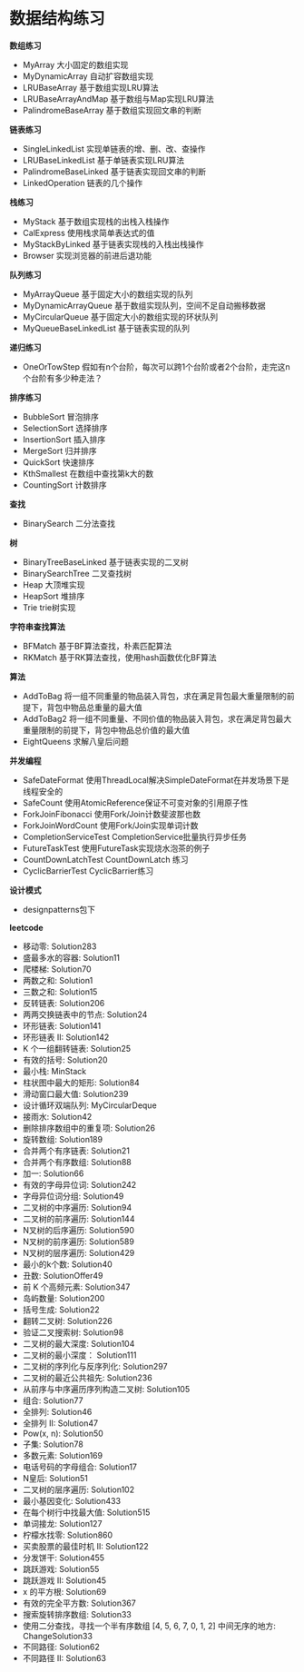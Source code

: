 # 数据结构练习

**数组练习**
- MyArray 大小固定的数组实现
- MyDynamicArray 自动扩容数组实现
- LRUBaseArray 基于数组实现LRU算法
- LRUBaseArrayAndMap 基于数组与Map实现LRU算法
- PalindromeBaseArray 基于数组实现回文串的判断

**链表练习**
- SingleLinkedList 实现单链表的增、删、改、查操作
- LRUBaseLinkedList 基于单链表实现LRU算法
- PalindromeBaseLinked 基于链表实现回文串的判断
- LinkedOperation 链表的几个操作

**栈练习**
- MyStack 基于数组实现栈的出栈入栈操作
- CalExpress 使用栈求简单表达式的值
- MyStackByLinked 基于链表实现栈的入栈出栈操作
- Browser 实现浏览器的前进后退功能

**队列练习**
- MyArrayQueue 基于固定大小的数组实现的队列
- MyDynamicArrayQueue 基于数组实现队列，空间不足自动搬移数据
- MyCircularQueue 基于固定大小的数组实现的环状队列
- MyQueueBaseLinkedList 基于链表实现的队列

**递归练习**
- OneOrTowStep 假如有n个台阶，每次可以跨1个台阶或者2个台阶，走完这n个台阶有多少种走法？

**排序练习**
- BubbleSort 冒泡排序
- SelectionSort 选择排序
- InsertionSort 插入排序
- MergeSort 归并排序
- QuickSort 快速排序
- KthSmallest 在数组中查找第k大的数
- CountingSort 计数排序

**查找**
- BinarySearch 二分法查找

**树**
- BinaryTreeBaseLinked 基于链表实现的二叉树
- BinarySearchTree 二叉查找树
- Heap 大顶堆实现
- HeapSort 堆排序
- Trie trie树实现

**字符串查找算法**
- BFMatch 基于BF算法查找，朴素匹配算法
- RKMatch 基于RK算法查找，使用hash函数优化BF算法

**算法**
- AddToBag 将一组不同重量的物品装入背包，求在满足背包最大重量限制的前提下，背包中物品总重量的最大值
- AddToBag2 将一组不同重量、不同价值的物品装入背包，求在满足背包最大重量限制的前提下，背包中物品总价值的最大值
- EightQueens 求解八皇后问题

**并发编程**
- SafeDateFormat 使用ThreadLocal解决SimpleDateFormat在并发场景下是线程安全的
- SafeCount 使用AtomicReference保证不可变对象的引用原子性
- ForkJoinFibonacci 使用Fork/Join计数斐波那也数
- ForkJoinWordCount 使用Fork/Join实现单词计数
- CompletionServiceTest CompletionService批量执行异步任务
- FutureTaskTest 使用FutureTask实现烧水泡茶的例子
- CountDownLatchTest CountDownLatch 练习
- CyclicBarrierTest CyclicBarrier练习

**设计模式**
- designpatterns包下

**leetcode**
- 移动零: Solution283
- 盛最多水的容器: Solution11
- 爬楼梯: Solution70
- 两数之和: Solution1
- 三数之和: Solution15
- 反转链表: Solution206
- 两两交换链表中的节点: Solution24
- 环形链表: Solution141
- 环形链表 II: Solution142
- K 个一组翻转链表: Solution25
- 有效的括号: Solution20
- 最小栈: MinStack
- 柱状图中最大的矩形: Solution84
- 滑动窗口最大值: Solution239
- 设计循环双端队列: MyCircularDeque
- 接雨水: Solution42
- 删除排序数组中的重复项: Solution26
- 旋转数组: Solution189
- 合并两个有序链表: Solution21
- 合并两个有序数组: Solution88
- 加一: Solution66
- 有效的字母异位词: Solution242
- 字母异位词分组: Solution49
- 二叉树的中序遍历: Solution94
- 二叉树的前序遍历: Solution144
- N叉树的后序遍历: Solution590
- N叉树的前序遍历: Solution589
- N叉树的层序遍历: Solution429
- 最小的k个数: Solution40
- 丑数: SolutionOffer49
- 前 K 个高频元素: Solution347
- 岛屿数量: Solution200
- 括号生成: Solution22
- 翻转二叉树: Solution226
- 验证二叉搜索树: Solution98
- 二叉树的最大深度: Solution104
- 二叉树的最小深度： Solution111
- 二叉树的序列化与反序列化: Solution297
- 二叉树的最近公共祖先: Solution236
- 从前序与中序遍历序列构造二叉树: Solution105
- 组合: Solution77
- 全排列: Solution46
- 全排列 II: Solution47
- Pow(x, n): Solution50
- 子集: Solution78
- 多数元素: Solution169
- 电话号码的字母组合: Solution17
- N皇后: Solution51
- 二叉树的层序遍历: Solution102
- 最小基因变化: Solution433
- 在每个树行中找最大值: Solution515
- 单词接龙: Solution127
- 柠檬水找零: Solution860
- 买卖股票的最佳时机 II: Solution122
- 分发饼干: Solution455
- 跳跃游戏: Solution55
- 跳跃游戏 II: Solution45
- x 的平方根: Solution69
- 有效的完全平方数: Solution367
- 搜索旋转排序数组: Solution33
- 使用二分查找，寻找一个半有序数组 [4, 5, 6, 7, 0, 1, 2] 中间无序的地方: ChangeSolution33
- 不同路径: Solution62
- 不同路径 II: Solution63